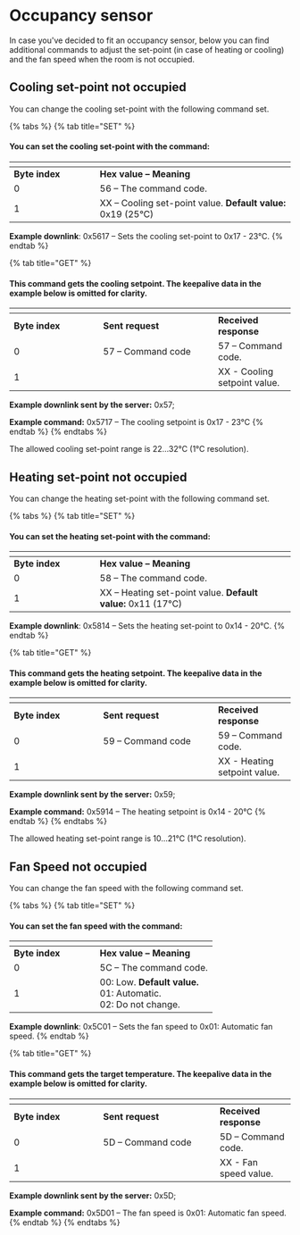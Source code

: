 # Occupancy sensor

In case you've decided to fit an occupancy sensor, below you can find additional commands to adjust the set-point (in case of heating or cooling) and the fan speed when the room is not occupied.

## Cooling set-point not occupied&#x20;

You can change the cooling set-point with the following command set.

{% tabs %}
{% tab title="SET" %}
#### You can set the cooling set-point with the command:

<table data-header-hidden><thead><tr><th width="138"></th><th></th></tr></thead><tbody><tr><td><strong>Byte index</strong></td><td><strong>Hex value – Meaning</strong></td></tr><tr><td>0</td><td>56 – The command code.</td></tr><tr><td>1</td><td>XX – Cooling set-point value.    <strong>Default value:</strong> 0x19 (25°C)</td></tr></tbody></table>

**Example downlink**: 0x5617 – Sets the cooling set-point to 0x17 - 23°C.
{% endtab %}

{% tab title="GET" %}
#### This command gets the cooling setpoint. The keepalive data in the example below is omitted for clarity.

<table data-header-hidden><thead><tr><th width="143.99999999999997"></th><th width="190"></th><th></th></tr></thead><tbody><tr><td><strong>Byte index</strong></td><td><strong>Sent request</strong></td><td><strong>Received response</strong></td></tr><tr><td>0</td><td>57 – Command code</td><td>57 – Command code.</td></tr><tr><td>1</td><td> </td><td>XX - Cooling setpoint value.</td></tr></tbody></table>

**Example downlink sent by the server:** 0x57;

**Example command:** 0x5717 – The cooling setpoint is 0x17 - 23°C
{% endtab %}
{% endtabs %}

The allowed cooling set-point range is 22...32°C (1°C  resolution).

## Heating set-point not occupied&#x20;

You can change the heating set-point with the following command set.

{% tabs %}
{% tab title="SET" %}
#### You can set the heating set-point with the command:

<table data-header-hidden><thead><tr><th width="138"></th><th></th></tr></thead><tbody><tr><td><strong>Byte index</strong></td><td><strong>Hex value – Meaning</strong></td></tr><tr><td>0</td><td>58 – The command code.</td></tr><tr><td>1</td><td>XX – Heating set-point value. <strong>Default value:</strong> 0x11 (17°C)</td></tr></tbody></table>

**Example downlink**: 0x5814 – Sets the heating set-point to 0x14 - 20°C.
{% endtab %}

{% tab title="GET" %}
#### This command gets the heating setpoint. The keepalive data in the example below is omitted for clarity.

<table data-header-hidden><thead><tr><th width="143.99999999999997"></th><th width="190"></th><th></th></tr></thead><tbody><tr><td><strong>Byte index</strong></td><td><strong>Sent request</strong></td><td><strong>Received response</strong></td></tr><tr><td>0</td><td>59 – Command code</td><td>59 – Command code.</td></tr><tr><td>1</td><td> </td><td>XX - Heating setpoint value.</td></tr></tbody></table>

**Example downlink sent by the server:** 0x59;

**Example command:** 0x5914 – The heating setpoint is 0x14 - 20°C
{% endtab %}
{% endtabs %}

The allowed heating set-point range is 10...21°C (1°C  resolution).

## Fan Speed not occupied

You can change the fan speed with the following command set.

{% tabs %}
{% tab title="SET" %}
#### You can set the fan speed with the command:

<table data-header-hidden><thead><tr><th width="138"></th><th></th></tr></thead><tbody><tr><td><strong>Byte index</strong></td><td><strong>Hex value – Meaning</strong></td></tr><tr><td>0</td><td>5C – The command code.</td></tr><tr><td>1</td><td>00: Low. <strong>Default value.</strong><br>01: Automatic.<br>02: Do not change.</td></tr></tbody></table>

**Example downlink**: 0x5C01 – Sets the fan speed to 0x01: Automatic fan speed.
{% endtab %}

{% tab title="GET" %}
#### This command gets the target temperature. The keepalive data in the example below is omitted for clarity.

<table data-header-hidden><thead><tr><th width="143.99999999999997"></th><th width="193"></th><th></th></tr></thead><tbody><tr><td><strong>Byte index</strong></td><td><strong>Sent request</strong></td><td><strong>Received response</strong></td></tr><tr><td>0</td><td>5D – Command code</td><td>5D – Command code.</td></tr><tr><td>1</td><td> </td><td>XX - Fan speed value.</td></tr></tbody></table>

**Example downlink sent by the server:** 0x5D;

**Example command:** 0x5D01 – The fan speed is 0x01: Automatic fan speed.
{% endtab %}
{% endtabs %}

